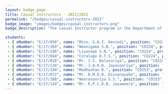 ```yaml
---
layout: badge_page
title: Casual Instructors - 2021/2022
permalink: "/badges/casual-instructors-2021"
badge_image: "images/badges/causal-instructors.png"
badge_description: "The casual Instructor program in the Department of Computer Engineering is to allow undergraduate students to get an opportunity to be an instructor/teaching assistant in the courses offered for their junior badges."

students: 
 - { eNumber: "E/17/058", name: "Miss. G.A.I. Devindi", position: "CO225, CO253", profile_url: "https://people.ce.pdn.ac.lk/students/e17/058/", profile_image: "https://people.ce.pdn.ac.lk/images/students/e17/e17058.jpg" }
 - { eNumber: "E/17/369", name: "Wannigama S.B.", position: "CO224", profile_url: "https://people.ce.pdn.ac.lk/students/e17/369/", profile_image: "https://people.ce.pdn.ac.lk/images/students/e17/e17369.jpg" }
 - { eNumber: "E/17/190", name: "Liyanage S.N.", position: "CO224", profile_url: "https://people.ce.pdn.ac.lk/students/e17/190/", profile_image: "https://people.ce.pdn.ac.lk/images/students/e17/e17190.jpg" }
 - { eNumber: "E/17/044", name: "Coralage D.T.S.", position: "CO224", profile_url: "https://people.ce.pdn.ac.lk/students/e17/044/", profile_image: "https://people.ce.pdn.ac.lk/images/students/e17/e17044.jpg" }
 - { eNumber: "E/17/018", name: "Mr. I.S. Balasuriya", position: "CO224", profile_url: "https://people.ce.pdn.ac.lk/students/e17/018/", profile_image: "https://people.ce.pdn.ac.lk/images/students/e17/e17018.jpg" }
 - { eNumber: "E/17/134", name: "Mr. J.A.K.D. Jayasooriya", position: "CO253", profile_url: "https://people.ce.pdn.ac.lk/students/e17/134/", profile_image: "https://people.ce.pdn.ac.lk/images/students/e17/e17134.jpg" }
 - { eNumber: "E/17/194", name: "Madhushan R.", position: "CO253", profile_url: "https://people.ce.pdn.ac.lk/students/e17/194/", profile_image: "https://people.ce.pdn.ac.lk/images/students/e17/e17194.jpg" }
 - { eNumber: "E/17/072", name: "Mr. D.M.D.R. Dissanayake", position: "CO253", profile_url: "https://people.ce.pdn.ac.lk/students/e17/072/", profile_image: "https://people.ce.pdn.ac.lk/images/students/e17/e17072.jpg" }
 - { eNumber: "E/17/380", name: "Weerasooriya S.S.", position: "CO253", profile_url: "https://people.ce.pdn.ac.lk/students/e17/380/", profile_image: "https://people.ce.pdn.ac.lk/images/students/e17/e17380.jpg" }
 - { eNumber: "E/17/144", name: "Mr. K.P.C.D.B. Jayaweera", position: "CO253", profile_url: "https://people.ce.pdn.ac.lk/students/e17/144/", profile_image: "https://people.ce.pdn.ac.lk/images/students/e17/e17144.jpg" }
---
```

